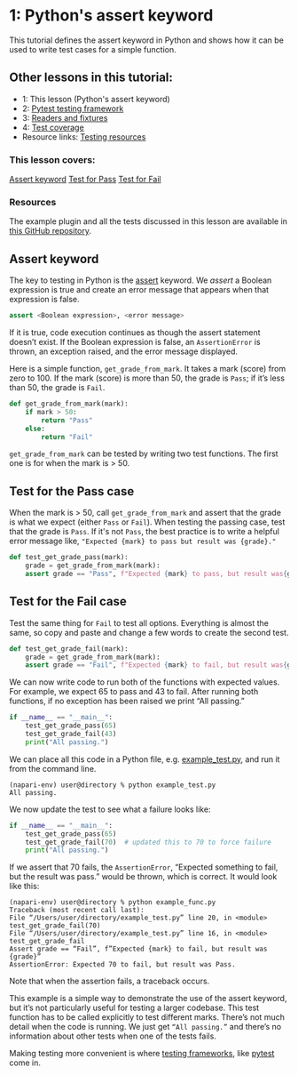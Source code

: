 # 1: Python's assert keyword

This tutorial defines the assert keyword in Python and shows how it can be used to write test cases for a simple function.

## Other lessons in this tutorial:

- 1: This lesson (Python's assert keyword)
- 2: [Pytest testing framework](./2-pytest-testing-frameworks)
- 3: [Readers and fixtures](./3-readers-and-fixtures)
- 4: [Test coverage](./4-test-coverage)
- Resource links: [Testing resources](./testing-resources)

### This lesson covers:

[Assert keyword](#assert-keyword)
[Test for Pass](#test-for-the-pass-case)
[Test for Fail](#test-for-the-fail-case)

### Resources

The example plugin and all the tests discussed in this lesson are available in [this GitHub repository](https://github.com/DragaDoncila/plugin-tests).

## Assert keyword

The key to testing in Python is the [assert](https://realpython.com/python-assert-statement/) keyword. We *assert* a Boolean expression is true and create an error message that appears when that expression is false.

```python
assert <Boolean expression>, <error message>
```

If it is true, code execution continues as though the assert statement doesn’t exist. If the Boolean expression is false, an `AssertionError` is thrown, an exception raised, and the error message displayed.

Here is a simple function, `get_grade_from_mark`. It takes a mark (score) from zero to 100. If the mark (score) is more than 50, the grade is `Pass`; if it’s less than 50, the grade is `Fail`.

```python
def get_grade_from_mark(mark):
    if mark > 50:
        return "Pass"
    else:
        return "Fail"
```

`get_grade_from_mark` can be tested by writing two test functions. The first one is for when the mark is > 50.

## Test for the Pass case

When the mark is > 50, call `get_grade_from_mark` and assert that the grade is what we expect (either `Pass` or `Fail`). When testing the passing case, test that the grade is `Pass`. If it's not `Pass`, the best practice is to write a helpful error message like, `"Expected {mark} to pass but result was {grade}."`

```python
def test_get_grade_pass(mark):
    grade = get_grade_from_mark(mark):
    assert grade == "Pass", f"Expected {mark} to pass, but result was{grade}"
```

## Test for the Fail case

Test the same thing for `Fail` to test all options. Everything is almost the same, so copy and paste and change a few words to create the second test.

```python
def test_get_grade_fail(mark):
    grade = get_grade_from_mark(mark):
    assert grade == "Fail", f"Expected {mark} to fail, but result was{grade}"
```

We can now write code to run both of the functions with expected values. For example, we expect 65 to pass and 43 to fail. After running both functions, if no exception has been raised we print “All passing.”

```python
if __name__ == "__main__":
    test_get_grade_pass(65)
    test_get_grade_fail(43)
    print("All passing.")
```

We can place all this code in a Python file, e.g. [example_test.py](https://github.com/DragaDoncila/plugin-tests/blob/main/example_func.py), and run it from the command line.

```console
(napari-env) user@directory % python example_test.py
All passing.
```

We now update the test to see what a failure looks like:

```python
if __name__ == "__main__":
    test_get_grade_pass(65)
    test_get_grade_fail(70)  # updated this to 70 to force failure
    print("All passing.")
```

If we assert that 70 fails, the `AssertionError`, “Expected something to fail, but the result was pass.” would be thrown, which is correct. It would look like this:

```console
(napari-env) user@directory % python example_func.py
Traceback (most recent call last):
File “/Users/user/directory/example_test.py” line 20, in <module> test_get_grade_fail(70)
File “/Users/user/directory/example_test.py” line 16, in <module> test_get_grade_fail
Assert grade == “Fail”, f”Expected {mark} to fail, but result was {grade}”
AssertionError: Expected 70 to fail, but result was Pass.
```

Note that when the assertion fails, a traceback occurs.

This example is a simple way to demonstrate the use of the assert keyword, but it’s not particularly useful for testing a larger codebase. This test function has to be called explicitly to test different marks. There’s not much detail when the code is running. We just get `“All passing.”` and there’s no information about other tests when one of the tests fails.

Making testing more convenient is where [testing frameworks](./2-pytest-testing-frameworks), like [pytest](https://docs.pytest.org/) come in.

